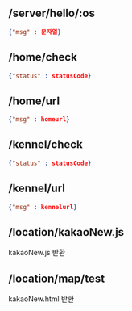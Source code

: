 ## /server/hello/:os
```json
{"msg" : 문자열}
```
## /home/check
```json
{"status" : statusCode}
```
## /home/url
```json
{"msg" : homeurl}
```
## /kennel/check
```json
{"status" : statusCode}
```
## /kennel/url
```json
{"msg" : kennelurl}
```
## /location/kakaoNew.js
kakaoNew.js 반환

## /location/map/test
kakaoNew.html 반환
